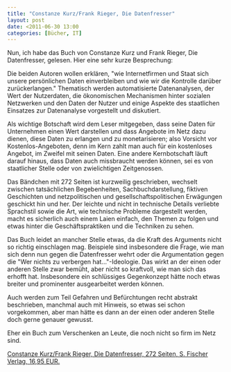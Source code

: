 ```yaml
---
title: "Constanze Kurz/Frank Rieger, Die Datenfresser"
layout: post
date: <2011-06-30 13:00
categories: [Bücher, IT]
---
```


Nun, ich habe das Buch von Constanze Kurz und Frank Rieger, Die
Datenfresser, gelesen. Hier eine sehr kurze Besprechung:

Die beiden Autoren wollen erklären, "wie Internetfirmen und Staat sich
unsere persönlichen Daten einverbleiben und wie wir die Kontrolle
darüber zurückerlangen." Thematisch werden automatisierte Datenanalysen,
der Wert der Nutzerdaten, die ökonomischen Mechanismen hinter sozialen
Netzwerken und den Daten der Nutzer und einige Aspekte des staatlichen
Einsatzes zur Datenanalyse vorgestellt und diskutiert.

Als wichtige Botschaft wird dem Leser mitgegeben, dass seine Daten für
Unternehmen einen Wert darstellen und dass Angebote im Netz dazu dienen,
diese Daten zu erlangen und zu monetarisieren; also Vorsicht vor
Kostenlos-Angeboten, denn im Kern zahlt man auch für ein kostenloses
Angebot, im Zweifel mit seinen Daten. Eine andere Kernbotschaft läuft
darauf hinaus, dass Daten auch missbraucht werden können, sei es von
staatlicher Stelle oder von zwielichtigen Zeitgenossen.

Das Bändchen mit 272 Seiten ist kurzweilig geschrieben, wechselt
zwischen tatsächlichen Begebenheiten, Sachbuchdarstellung, fiktiven
Geschichten und netzpolitischen und gesellschaftspolitischen Erwägungen
geschickt hin und her. Der leichte und nicht in technische Details
verliebte Sprachstil sowie die Art, wie technische Probleme dargestellt
werden, macht es sicherlich auch einem Laien einfach, den Themen zu
folgen und etwas hinter die Geschäftspraktiken und die Techniken zu
sehen.

Das Buch leidet an mancher Stelle etwas, da die Kraft des Arguments
nicht so richtig einschlagen mag. Beispiele sind insbesondere die Frage,
wie man sich denn nun gegen die Datenfresser wehrt oder die
Argumentation gegen die "Wer nichts zu verbergen hat…"-Ideologie. Das
wirkt an der einen oder anderen Stelle zwar bemüht, aber nicht so
kraftvoll, wie man sich das erhofft hat. Insbesondere ein schlüssiges
Gegenkonzept hätte noch etwas breiter und prominenter ausgearbeitet
werden können.

Auch werden zum Teil Gefahren und Befürchtungen recht abstrakt
beschrieben, manchmal auch mit Hinweis, so etwas sei schon vorgekommen,
aber man hätte es dann an der einen oder anderen Stelle doch gerne
genauer gewusst.

Eher ein Buch zum Verschenken an Leute, die noch nicht so firm im Netz
sind.

[Constanze Kurz/Frank Rieger, Die Datenfresser, 272 Seiten, S. Fischer Verlag, 16,95 EUR.](http://www.fischerverlage.de/buch/Die_Datenfresser/9783100485182)

